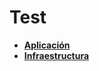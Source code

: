 # **Test**

- [**Aplicación**](2_implantacion/2.4.1_aplicacion.md)
- [**Infraestructura**](2_implantacion/2.4.2_infraestructura.md)



